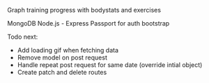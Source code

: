 Graph training progress with bodystats and exercises

MongoDB
Node.js - Express
Passport for auth
bootstrap

Todo next:
 - Add loading gif when fetching data
 - Remove model on post request
 - Handle repeat post request for same date (override intial object)
 - Create patch and delete routes